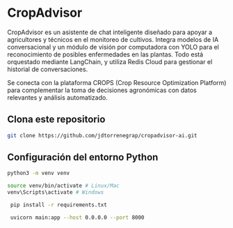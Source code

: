 # CropAdvisor

CropAdvisor es un asistente de chat inteligente diseñado para apoyar a agricultores y técnicos en el monitoreo de cultivos. Integra modelos de IA conversacional y un módulo de visión por computadora con YOLO para el reconocimiento de posibles enfermedades en las plantas. Todo está orquestado mediante LangChain, y utiliza Redis Cloud para gestionar el historial de conversaciones.

Se conecta con la plataforma CROPS (Crop Resource Optimization Platform) para complementar la toma de decisiones agronómicas con datos relevantes y análisis automatizado.

## Clona este repositorio

```bash
git clone https://github.com/jdtorrenegrap/cropadvisor-ai.git
```

## Configuración del entorno Python

```bash
python3 -m venv venv
```

```bash
source venv/bin/activate # Linux/Mac
venv\Scripts\activate # Windows
```

```bash
 pip install -r requirements.txt
```

```bash
 uvicorn main:app --host 0.0.0.0 --port 8000
```
